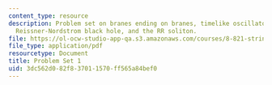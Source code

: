 ```yaml
---
content_type: resource
description: Problem set on branes ending on branes, timelike oscillators, the extremal
  Reissner-Nordstrom black hole, and the RR soliton.
file: https://ol-ocw-studio-app-qa.s3.amazonaws.com/courses/8-821-string-theory-fall-2008/3dc562d082f837011570ff565a84bef0_pset01.pdf
file_type: application/pdf
resourcetype: Document
title: Problem Set 1
uid: 3dc562d0-82f8-3701-1570-ff565a84bef0
---
```

